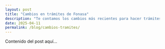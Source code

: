 ```yaml
---
layout: post
title: "Cambios en trámites de Fonasa"
description: "Te contamos los cambios más recientes para hacer trámites."
date: 2025-04-11
permalink: /blog/cambios-tramites/
---
```


Contenido del post aquí...

